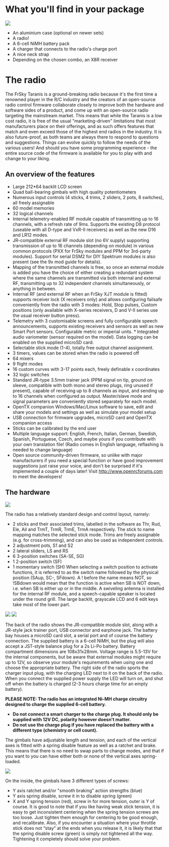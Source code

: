 # What you'll find in your package 

![](taranis-case.jpg)

* An aluminium case (optional on newer sets)
* A radio!
* A 6-cell NiMH battery pack
* A charger that connects to the radio's charge port
* A nice neck strap
* Depending on the chosen combo, an X8R receiver


# The radio

The FrSky Taranis is a ground-breaking radio because it's the first time a renowned player in the R/C industry and the creators of an open-source radio control firmware collaborate closely to improve both the hardware and software sides of a product, and come up with an open-source radio targeting the mainstream market. This means that while the Taranis is a low cost radio, it is free of the usual "marketing-driven" limitations that most manufacturers place on their offerings, and as such offers features that match and even exceed those of the highest end radios in the industry.
It is also future-proof, as both teams are always there to respond to questions and suggestions. Things can evolve quickly to follow the needs of the various users! And should you have some programming experience - the entire source code of the firmware is available for you to play with and change to your liking.


## An overview of the features



* Large 212*64 backlit LCD screen
* Quad ball-bearing gimbals with high quality potentiometers
* Numerous input controls (4 sticks, 4 trims, 2 sliders, 2 pots, 8 switches), all freely assignable
* 60 model memories
* 32 logical channels
* Internal telemetry-enabled RF module capable of transmitting up to 16 channels, with a refresh rate of 9ms. Supports the existing D8 protocol (useable with all D-type and VxR-II receivers) as well as the new D16 and LR12 modes.
* JR-compatible external RF module slot (no 6V supply) supporting transmission of up to 16 channels (depending on module) in various common protocols (PXX for FrSky modules and PPM for 3rd-party modules). Support for serial DSM2 for DIY Spektrum modules is also present (see the 9x mod guide for details).
* Mapping of the transmitted channels is free, so once an external module is added you have the choice of either creating a redundant system where the same channels are transmitted via both internal and external RF, transmitting up to 32 independent channels simultaneously, or anything in between.
* Internal RF (and external RF when an FrSky XJT module is fitted) supports receiver lock (X receivers only) and allows configuring failsafe conveniently from the radio with 3 modes: Hold, Stop pulses, Custom positions (only available with X-series receivers, D and V-II series use the usual receiver button press).
* Telemetry with 3 customisable screens and fully configurable speech announcements, supports existing receivers and sensors as well as new Smart Port sensors. Configurable metric or imperial units. * Integrated audio variometer (sensor required on the model). Data logging can be enabled on the supplied microSD card.
* Selectable stick mode (1-4), totally free output channel assignment.
* 3 timers, values can be stored when the radio is powered off
* 64 mixers
* 9 flight modes
* 16 custom curves with 3-17 points each, freely definable x coordinates
* 32 logic switches
* Standard JR-type 3.5mm trainer jack (PPM signal on tip, ground on sleeve, compatible with both mono and stereo plugs, ring unused if present), capable of receiving up to 8 channels as input, and sending up to 16 channels when configured as output. Master/slave mode and signal parameters are conveniently stored separately for each model.
* OpenTX companion Windows/Mac/Linux software to save, edit and share your models and settings as well as simulate your model setup
* USB connection for firmware upgrades, microSD card and OpenTX companion access
* Sticks can be calibrated by the end user
* Multiple language support: English, French, Italian, German, Swedish, Spanish, Portuguese, Czech, and maybe yours if you contribute with your own translation file! (Radio comes in English language, reflashing is needed to change language)
* Open source community-driven firmware, so unlike with major manufacturers if you need a special function or have good improvement suggestions just raise your voice, and don't be surprised if it's implemented a couple of days later! Visit http://www.openrcforums.com to meet the developers!


## The hardware

![](Taranis.jpg)

The radio has a relatively standard design and control layout, namely:
* 2 sticks and their associated trims, labelled in the software as Thr, Rud, Ele, Ail and TrmT, TrmR, TrmE, TrmA respectively. The stick to name mapping matches the selected stick mode. Trims are freely assignable (e.g. for cross-trimming), and can also be used as independent controls.
* 2 adjustment pots, S1 and S2
* 2 lateral sliders, LS and RS
* 6 3-position switches (SA-SE, SG)
* 1 2-position switch (SF)
* 1 momentary switch (SH)
When selecting a switch position to activate functions, it is referred to as the switch name followed by the physical position (SAup, SC-, SFdown). A ! before the name means NOT, so !SBdown would mean that the function is active when SB is NOT down, i.e. when SB is either up or in the middle.
A swiveling antenna is installed for the internal RF module, and a speech-capable speaker is located under the round grill. The large backlit, grayscale LCD and 6 edit keys take most of the lower part.

![](back-connectors.jpg)
![](battery-bay-connectors.jpg)

The back of the radio shows the JR-compatible module slot, along with a JR-style jack trainer port, USB connector and earphone jack. The battery bay houses a microSD card slot, a serial port and of course the battery connection.
The supplied battery is a 6-cell NiMH, but the plug will also accept a JST-style balance plug for a 2s Li-Po battery. Battery compartment dimensions are 108x31x28mm. Voltage range is 5.5-13V for the internal components, but be aware that external modules might require up to 12V, so observe your module's requirements when using one and choose the appropriate battery.
The right side of the radio sports the charger input plug, with the charging LED next to it on the back of the radio. When you connect the supplied power supply the LED will turn on, and shut off when the battery is charged (2-3 hours charge time for an empty battery).

**PLEASE NOTE: The radio has an integrated Ni-MH charge circuitry designed to charge the supplied 6-cell battery.**
* **Do not connect a smart charger to the charge plug. It should only be supplied with 12V DC, polarity however doesn't matter.**
* **Do not use the charge plug if you have replaced the battery with a different type (chemistry or cell count).**

The gimbals have adjustable length and tension, and each of the vertical axes is fitted with a spring disable feature as well as a ratchet and brake. This means that there is no need to swap parts to change modes, and that if you want to you can have either both or none of the vertical axes spring-loaded.

![](stick-screws.png)

On the inside, the gimbals have 3 different types of screws:
* Y axis ratchet and/or "smooth braking" action strengths (blue)
* Y axis spring disable, screw it in to disable spring (green)
* X and Y spring tension (red), screw in for more tension, outer is Y of course.
It is good to note that if you like having weak stick tension, it is easy to get inconsistent centering when the spring tension screws are too loose. Just tighten them enough for centering to be good enough, and recalibrate.
Also, if you encounter a situation where your throttle stick does not “stay” at the ends when you release it, it is likely that that the spring disable screw (green) is simply not tightened all the way. Tightening it completely should solve your problem.

